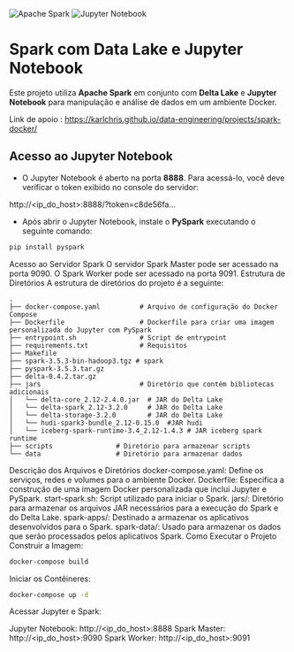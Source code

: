 ![Apache Spark](https://img.shields.io/badge/Apache%20Spark-FDEE21?style=flat-square&logo=apachespark&logoColor=black)
![Jupyter Notebook](https://img.shields.io/badge/jupyter-%23FA0F00.svg?style=for-the-badge&logo=jupyter&logoColor=white)

# Spark com Data Lake e Jupyter Notebook

Este projeto utiliza **Apache Spark** em conjunto com **Delta Lake** e **Jupyter Notebook** para manipulação e análise de dados em um ambiente Docker.

Link de apoio :
https://karlchris.github.io/data-engineering/projects/spark-docker/

## Acesso ao Jupyter Notebook

- O Jupyter Notebook é aberto na porta **8888**. Para acessá-lo, você deve verificar o token exibido no console do servidor:
  
http://<ip_do_host>:8888/?token=c8de56fa...


- Após abrir o Jupyter Notebook, instale o **PySpark** executando o seguinte comando:

```bash
pip install pyspark
```
Acesso ao Servidor Spark
O servidor Spark Master pode ser acessado na porta 9090.
O Spark Worker pode ser acessado na porta 9091.
Estrutura de Diretórios
A estrutura de diretórios do projeto é a seguinte:
```
.
├── docker-compose.yaml          # Arquivo de configuração do Docker Compose
├── Dockerfile                   # Dockerfile para criar uma imagem personalizada do Jupyter com PySpark
├── entrypoint.sh                # Script de entrypoint
├── requirements.txt             # Requisitos
├── Makefile
├── spark-3.5.3-bin-hadoop3.tgz # spark
├── pyspark-3.5.3.tar.gz
├── delta-0.4.2.tar.gz
├── jars                         # Diretório que contém bibliotecas adicionais
│   └── delta-core_2.12-2.4.0.jar  # JAR do Delta Lake
│   └── delta-spark_2.12-3.2.0     # JAR do Delta Lake
│   └── delta-storage-3.2.0        # JAR do Delta Lake
│   └── hudi-spark3-bundle_2.12-0.15.0  #JAR hudi
│   └── iceberg-spark-runtime-3.4_2.12-1.4.3 # JAR iceberg spark runtime
├── scripts                # Diretório para armazenar scripts
└── data                   # Diretório para armazenar dados
```

Descrição dos Arquivos e Diretórios
docker-compose.yaml: Define os serviços, redes e volumes para o ambiente Docker.
Dockerfile: Especifica a construção de uma imagem Docker personalizada que inclui Jupyter e PySpark.
start-spark.sh: Script utilizado para iniciar o Spark.
jars/: Diretório para armazenar os arquivos JAR necessários para a execução do Spark e do Delta Lake.
spark-apps/: Destinado a armazenar os aplicativos desenvolvidos para o Spark.
spark-data/: Usado para armazenar os dados que serão processados pelos aplicativos Spark.
Como Executar o Projeto
Construir a Imagem:

```bash
docker-compose build
```
Iniciar os Contêineres:
```bash
docker-compose up -d
```
Acessar Jupyter e Spark:

Jupyter Notebook: http://<ip_do_host>:8888
Spark Master: http://<ip_do_host>:9090
Spark Worker: http://<ip_do_host>:9091

